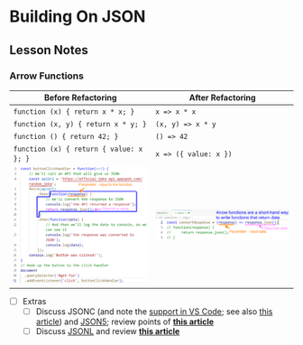 # Building On JSON

## Lesson Notes

### Arrow Functions

| Before Refactoring | After Refactoring |
| --- | --- |
| ```function (x) { return x * x; }``` | ```x => x * x``` |
| ```function (x, y) { return x * y; }``` | ```(x, y) => x * y``` |
| ```function () { return 42; }``` | ```() => 42``` |
| ```function (x) { return { value: x }; }``` | ```x => ({ value: x })``` |
| ![](./images/before-refactoring.png) | ![](./images/after-refactoring.png) |

- [ ] Extras
  - [ ] Discuss JSONC (and note the [support in VS Code](https://code.visualstudio.com/Docs/languages/json#_json-with-comments); see also [this article](https://www.techiediaries.com/enable-json-comments-vs-code/)) and [JSON5](https://json5.org/); review points of [**this article**](https://tuantran92.id.vn/comparison-of-json-and-json5/) 
  - [ ] Discuss [JSONL](https://jsonlines.org/) and review [**this article**](https://www.atatus.com/glossary/jsonl/)